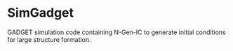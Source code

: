 # SimGadget
GADGET simulation code containing N-Gen-IC to generate initial conditions for large structure formation.
